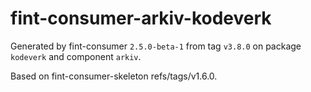 # fint-consumer-arkiv-kodeverk

Generated by fint-consumer `2.5.0-beta-1` from tag `v3.8.0` on package `kodeverk` and component `arkiv`.

Based on fint-consumer-skeleton refs/tags/v1.6.0.
